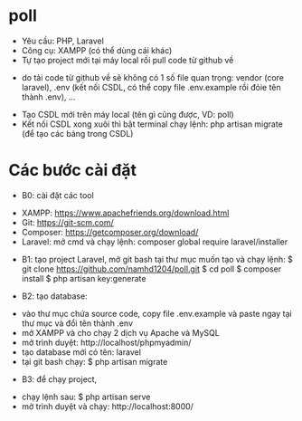 # poll
- Yêu cầu: PHP, Laravel
- Công cụ: XAMPP (có thể dùng cái khác)
- Tự tạo project mới tại máy local rồi pull code từ github về 
+ do tải code từ github về sẽ không có 1 số file quan trọng: vendor (core laravel), .env (kết nối CSDL, có thể copy file .env.example rồi đỏie tên thành .env), ...
- Tạo CSDL mới trên máy local (tên gì cũng được, VD: poll)
- Kết nối CSDL xong xuôi thì bật terminal chạy lệnh: php artisan migrate (để tạo các bảng trong CSDL)

# Các bước cài đặt
- B0: cài đặt các tool
+ XAMPP: https://www.apachefriends.org/download.html
+ Git: https://git-scm.com/
+ Composer: https://getcomposer.org/download/
+ Laravel: mở cmd và chạy lệnh: composer global require laravel/installer

- B1: tạo project Laravel, mở git bash tại thư mục muốn tạo và chạy lệnh:
$ git clone https://github.com/namhd1204/poll.git
$ cd poll
$ composer install
$ php artisan key:generate

- B2: tạo database:
+ vào thư mục chứa source code, copy file .env.example và paste ngay tại thư mục và đổi tên thành .env 
+ mở XAMPP và cho chạy 2 dịch vụ Apache và MySQL
+ mở trình duyệt: http://localhost/phpmyadmin/
+ tạo database mới có tên: laravel
+ tại git bash chạy: $ php artisan migrate

- B3: để chạy project, 
+ chạy lệnh sau: $ php artisan serve
+ mở trình duyệt và chạy: http://localhost:8000/

